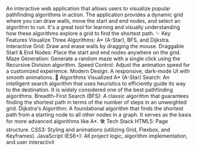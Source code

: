 An interactive web application that allows users to visualize popular pathfinding algorithms in action. The application provides a dynamic grid where you can draw walls, move the start and end nodes, and select an algorithm to run. It's a great tool for learning and visually understanding how these algorithms explore a grid to find the shortest path.
✨ Key Features
Visualize Three Algorithms: A* (A-Star), BFS, and Dijkstra.
Interactive Grid: Draw and erase walls by dragging the mouse.
Draggable Start & End Nodes: Place the start and end nodes anywhere on the grid.
Maze Generation: Generate a random maze with a single click using the Recursive Division algorithm.
Speed Control: Adjust the animation speed for a customized experience.
Modern Design: A responsive, dark-mode UI with smooth animations.
🧠 Algorithms Visualized
A* (A-Star) Search: An intelligent search algorithm that uses heuristics to efficiently guide its way to the destination. It is widely considered one of the best pathfinding algorithms.
Breadth-First Search (BFS): A classic algorithm that guarantees finding the shortest path in terms of the number of steps in an unweighted grid.
Dijkstra's Algorithm: A foundational algorithm that finds the shortest path from a starting node to all other nodes in a graph. It serves as the basis for more advanced algorithms like A*.
🛠️ Tech Stack
HTML5: Page structure.
CSS3: Styling and animations (utilizing Grid, Flexbox, and Keyframes).
JavaScript (ES6+): All project logic, algorithm implementation, and user interactivit